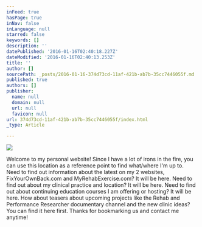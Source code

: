 ```yaml
---
inFeed: true
hasPage: true
inNav: false
inLanguage: null
starred: false
keywords: []
description: ''
datePublished: '2016-01-16T02:40:18.227Z'
dateModified: '2016-01-16T02:40:13.253Z'
title: ''
author: []
sourcePath: _posts/2016-01-16-374d73cd-11af-421b-ab7b-35cc7446055f.md
published: true
authors: []
publisher:
  name: null
  domain: null
  url: null
  favicon: null
url: 374d73cd-11af-421b-ab7b-35cc7446055f/index.html
_type: Article

---
```

![](https://s3-us-west-2.amazonaws.com/the-grid-img/p/bd41667acb4016f307330c45d2c9680de579b126.jpg)

Welcome to my personal website! Since I have a lot of irons in the fire, you can use this location as a reference point to find what/where I'm up to. Need to find out information about the latest on my 2 websites, FixYourOwnBack.com and MyRehabExercise.com? It will be here. Need to find out about my clinical practice and location? It will be here. Need to find out about continuing education courses I am offering or hosting? It will be here. How about teasers about upcoming projects like the Rehab and Performance Researcher documentary channel and the new clinic ideas? You can find it here first. Thanks for bookmarking us and contact me anytime!